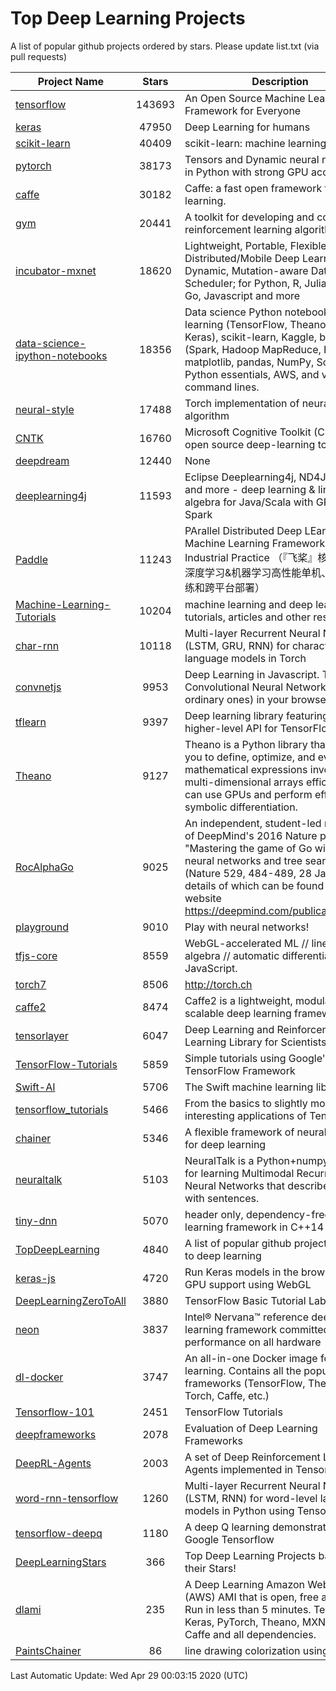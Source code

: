 # Top Deep Learning Projects
A list of popular github projects ordered by stars.
Please update list.txt (via pull requests)

|Project Name| Stars | Description |
| ---------- |:-----:| ----------- |
| [tensorflow](https://github.com/tensorflow/tensorflow) | 143693 | An Open Source Machine Learning Framework for Everyone |
| [keras](https://github.com/keras-team/keras) | 47950 | Deep Learning for humans |
| [scikit-learn](https://github.com/scikit-learn/scikit-learn) | 40409 | scikit-learn: machine learning in Python |
| [pytorch](https://github.com/pytorch/pytorch) | 38173 | Tensors and Dynamic neural networks in Python with strong GPU acceleration |
| [caffe](https://github.com/BVLC/caffe) | 30182 | Caffe: a fast open framework for deep learning. |
| [gym](https://github.com/openai/gym) | 20441 | A toolkit for developing and comparing reinforcement learning algorithms. |
| [incubator-mxnet](https://github.com/apache/incubator-mxnet) | 18620 | Lightweight, Portable, Flexible Distributed/Mobile Deep Learning with Dynamic, Mutation-aware Dataflow Dep Scheduler; for Python, R, Julia, Scala, Go, Javascript and more |
| [data-science-ipython-notebooks](https://github.com/donnemartin/data-science-ipython-notebooks) | 18356 | Data science Python notebooks: Deep learning (TensorFlow, Theano, Caffe, Keras), scikit-learn, Kaggle, big data (Spark, Hadoop MapReduce, HDFS), matplotlib, pandas, NumPy, SciPy, Python essentials, AWS, and various command lines. |
| [neural-style](https://github.com/jcjohnson/neural-style) | 17488 | Torch implementation of neural style algorithm |
| [CNTK](https://github.com/microsoft/CNTK) | 16760 | Microsoft Cognitive Toolkit (CNTK), an open source deep-learning toolkit |
| [deepdream](https://github.com/google/deepdream) | 12440 | None |
| [deeplearning4j](https://github.com/eclipse/deeplearning4j) | 11593 | Eclipse Deeplearning4j, ND4J, DataVec and more - deep learning & linear algebra for Java/Scala with GPUs + Spark |
| [Paddle](https://github.com/PaddlePaddle/Paddle) | 11243 | PArallel Distributed Deep LEarning: Machine Learning Framework from Industrial Practice （『飞桨』核心框架，深度学习&机器学习高性能单机、分布式训练和跨平台部署） |
| [Machine-Learning-Tutorials](https://github.com/ujjwalkarn/Machine-Learning-Tutorials) | 10204 | machine learning and deep learning tutorials, articles and other resources  |
| [char-rnn](https://github.com/karpathy/char-rnn) | 10118 | Multi-layer Recurrent Neural Networks (LSTM, GRU, RNN) for character-level language models in Torch |
| [convnetjs](https://github.com/karpathy/convnetjs) | 9953 | Deep Learning in Javascript. Train Convolutional Neural Networks (or ordinary ones) in your browser. |
| [tflearn](https://github.com/tflearn/tflearn) | 9397 | Deep learning library featuring a higher-level API for TensorFlow. |
| [Theano](https://github.com/Theano/Theano) | 9127 | Theano is a Python library that allows you to define, optimize, and evaluate mathematical expressions involving multi-dimensional arrays efficiently. It can use GPUs and perform efficient symbolic differentiation. |
| [RocAlphaGo](https://github.com/Rochester-NRT/RocAlphaGo) | 9025 | An independent, student-led replication of DeepMind's 2016 Nature publication, "Mastering the game of Go with deep neural networks and tree search" (Nature 529, 484-489, 28 Jan 2016), details of which can be found on their website https://deepmind.com/publications.html. |
| [playground](https://github.com/tensorflow/playground) | 9010 | Play with neural networks! |
| [tfjs-core](https://github.com/tensorflow/tfjs-core) | 8559 | WebGL-accelerated ML // linear algebra // automatic differentiation for JavaScript. |
| [torch7](https://github.com/torch/torch7) | 8506 | http://torch.ch |
| [caffe2](https://github.com/facebookarchive/caffe2) | 8474 | Caffe2 is a lightweight, modular, and scalable deep learning framework. |
| [tensorlayer](https://github.com/tensorlayer/tensorlayer) | 6047 | Deep Learning and Reinforcement Learning Library for Scientists 🔥 |
| [TensorFlow-Tutorials](https://github.com/nlintz/TensorFlow-Tutorials) | 5859 | Simple tutorials using Google's TensorFlow Framework |
| [Swift-AI](https://github.com/Swift-AI/Swift-AI) | 5706 | The Swift machine learning library. |
| [tensorflow_tutorials](https://github.com/pkmital/tensorflow_tutorials) | 5466 | From the basics to slightly more interesting applications of Tensorflow |
| [chainer](https://github.com/chainer/chainer) | 5346 | A flexible framework of neural networks for deep learning |
| [neuraltalk](https://github.com/karpathy/neuraltalk) | 5103 | NeuralTalk is a Python+numpy project for learning Multimodal Recurrent Neural Networks that describe images with sentences. |
| [tiny-dnn](https://github.com/tiny-dnn/tiny-dnn) | 5070 | header only, dependency-free deep learning framework in C++14 |
| [TopDeepLearning](https://github.com/aymericdamien/TopDeepLearning) | 4840 | A list of popular github projects related to deep learning |
| [keras-js](https://github.com/transcranial/keras-js) | 4720 | Run Keras models in the browser, with GPU support using WebGL |
| [DeepLearningZeroToAll](https://github.com/hunkim/DeepLearningZeroToAll) | 3880 | TensorFlow Basic Tutorial Labs |
| [neon](https://github.com/NervanaSystems/neon) | 3837 | Intel® Nervana™ reference deep learning framework committed to best performance on all hardware |
| [dl-docker](https://github.com/floydhub/dl-docker) | 3747 | An all-in-one Docker image for deep learning. Contains all the popular DL frameworks (TensorFlow, Theano, Torch, Caffe, etc.) |
| [Tensorflow-101](https://github.com/sjchoi86/Tensorflow-101) | 2451 | TensorFlow Tutorials |
| [deepframeworks](https://github.com/zer0n/deepframeworks) | 2078 | Evaluation of Deep Learning Frameworks |
| [DeepRL-Agents](https://github.com/awjuliani/DeepRL-Agents) | 2003 | A set of Deep Reinforcement Learning Agents implemented in Tensorflow. |
| [word-rnn-tensorflow](https://github.com/hunkim/word-rnn-tensorflow) | 1260 | Multi-layer Recurrent Neural Networks (LSTM, RNN) for word-level language models in Python using TensorFlow. |
| [tensorflow-deepq](https://github.com/siemanko/tensorflow-deepq) | 1180 | A deep Q learning demonstration using Google Tensorflow |
| [DeepLearningStars](https://github.com/hunkim/DeepLearningStars) | 366 | Top Deep Learning Projects based on their Stars! |
| [dlami](https://github.com/ritchieng/dlami) | 235 | A Deep Learning Amazon Web Service (AWS) AMI that is open, free and works. Run in less than 5 minutes. TensorFlow, Keras, PyTorch, Theano, MXNet, CNTK, Caffe and all dependencies. |
| [PaintsChainer](https://github.com/taizan/PaintsChainer) | 86 | line drawing colorization using chainer |

Last Automatic Update: Wed Apr 29 00:03:15 2020 (UTC)
